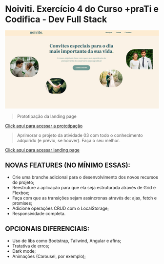 # Noiviti. Exercício 4 do Curso +praTi e Codifica - Dev Full Stack

![preview](./img/presentation.png)

> Prototipação da landing page

[Click aqui para acessar a prototipação](https://www.figma.com/design/RkhK6jYITEwuxYaVUfO0ju/Landing-page-%2BpraTi?node-id=0-1&t=bHPRoMhBWKh9w9vd-1)

> Aprimorar o projeto da atividade 03 com todo o conhecimento adquirido (e prévio, se houver). Faça o seu melhor.

[Click aqui para acessar landing page](https://samilisbrito.github.io/Noivite/)

## NOVAS FEATURES (NO MÍNIMO ESSAS):

- Crie uma branche adicional para o desenvolvimento dos novos recursos do projeto;
- Reestruture a aplicação para que ela seja estruturada através de Grid e Flexbox;
- Faça com que as transições sejam assíncronas através de: ajax, fetch e promises;
- Adicione operações CRUD com o LocalStorage;
- Responsividade completa.

## OPCIONAIS DIFERENCIAIS:
- Uso de libs como Bootstrap, Tailwind, Angular e afins;
- Tratativa de erros;
- Dark mode;
- Animações (Carousel, por exemplo);
